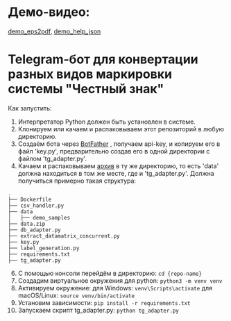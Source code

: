 
# Демо-видео: 
[demo_eps2pdf](https://drive.google.com/file/d/1nuYZzZGK_ig8Yq_j2Lfmn1HzqlPSMrMj/view?usp=drive_link), [demo_help_json](https://drive.google.com/file/d/1pDw9doz5UjWZkHsJQ5EN-XBZukx6-Vwc/view?usp=drive_link)

# **Telegram-бот для конвертации разных видов маркировки системы "Честный знак"**
Как запустить:
1) Интерпретатор Python должен быть установлен в системе.
2) Клонируем или качаем и распаковываем этот репозиторий в любую директорию.
3) Создаём бота через [BotFather](https://t.me/BotFather) , получаем api-key, и копируем его в файл 'key.py', предварительно создав его в одной директории с файлом 'tg_adapter.py'.
4) Качаем и распаковываем [архив](https://drive.google.com/file/d/1GKw7m3H7ZiVigjqHALNgxHMDznZZyShy/view?usp=sharing) в ту же директорию, то есть 'data' должна находиться в том же месте, где и 'tg_adapter.py'.
Должна получиться примерно такая структура:
```
.
├── Dockerfile
├── csv_handler.py
├── data
│   ├── demo_samples
├── data.zip
├── db_adapter.py
├── extract_datamatrix_concurrent.py
├── key.py
├── label_generation.py
├── requirements.txt
├── tg_adapter.py
```

6) С помощью консоли перейдём в директорию:
   `cd {repo-name}`
7) Создадим виртуальное окружения для python:
   `python3 -m venv venv`
8)  Активируем окружение:
   для Windows:
    `venv\Scripts\activate`
  для macOS/Linux:
   `source venv/bin/activate`
9) Установим зависимости:
    `pip install -r requirements.txt`
10) Запускаем скрипт tg_adapter.py:
    `python tg_adapter.py`
